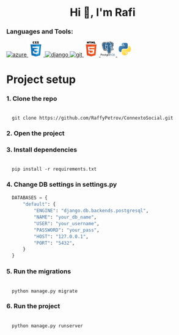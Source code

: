 <h1 align="center">Hi 👋, I'm Rafi</h1>

<h3 align="left">Languages and Tools:</h3>
<p align="left"> <a href="https://azure.microsoft.com/en-in/" target="_blank" rel="noreferrer"> <img src="https://www.vectorlogo.zone/logos/microsoft_azure/microsoft_azure-icon.svg" alt="azure" width="40" height="40"/> </a> <a href="https://www.w3schools.com/css/" target="_blank" rel="noreferrer"> <img src="https://raw.githubusercontent.com/devicons/devicon/master/icons/css3/css3-original-wordmark.svg" alt="css3" width="40" height="40"/> </a> <a href="https://www.djangoproject.com/" target="_blank" rel="noreferrer"> <img src="https://cdn.worldvectorlogo.com/logos/django.svg" alt="django" width="40" height="40"/> </a> <a href="https://git-scm.com/" target="_blank" rel="noreferrer"> <img src="https://www.vectorlogo.zone/logos/git-scm/git-scm-icon.svg" alt="git" width="40" height="40"/> </a> <a href="https://www.w3.org/html/" target="_blank" rel="noreferrer"> <img src="https://raw.githubusercontent.com/devicons/devicon/master/icons/html5/html5-original-wordmark.svg" alt="html5" width="40" height="40"/> </a> <a href="https://www.postgresql.org" target="_blank" rel="noreferrer"> <img src="https://raw.githubusercontent.com/devicons/devicon/master/icons/postgresql/postgresql-original-wordmark.svg" alt="postgresql" width="40" height="40"/> </a> <a href="https://www.python.org" target="_blank" rel="noreferrer"> <img src="https://raw.githubusercontent.com/devicons/devicon/master/icons/python/python-original.svg" alt="python" width="40" height="40"/> </a> </p>




# Project setup

### 1. Clone the repo
   
  ```terminal

    git clone https://github.com/RaffyPetrov/ConnextoSocial.git

  ```

### 2. Open the project


### 3. Install dependencies
 
   ```terminal
   
     pip install -r requirements.txt
  
   ```

### 4. Change DB settings in settings.py

  ```py
    DATABASES = {
        "default": {
            "ENGINE": "django.db.backends.postgresql",
            "NAME": "your_db_name",
            "USER": "your_username",
            "PASSWORD": "your_pass",
            "HOST": "127.0.0.1",
            "PORT": "5432",
        }
    }
  ```

### 5. Run the migrations

  ```terminal

    python manage.py migrate

  ```

### 6. Run the project

  ```terminal

    python manage.py runserver

  ```
